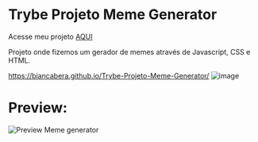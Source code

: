 # Trybe Projeto Meme Generator

Acesse meu projeto <a href="https://biancabera.github.io/Trybe-Projeto-Lessons-Learned/">AQUI</a>

Projeto onde fizemos um gerador de memes através de Javascript, CSS e HTML.

https://biancabera.github.io/Trybe-Projeto-Meme-Generator/
![image](https://user-images.githubusercontent.com/101866542/172699711-e3c52041-1bc6-4de5-8a75-7fd71088be57.png)

# Preview:
![Preview Meme generator](https://user-images.githubusercontent.com/101866542/172699784-3e830b52-f2b2-4646-b386-9a003dfb53c8.png)
